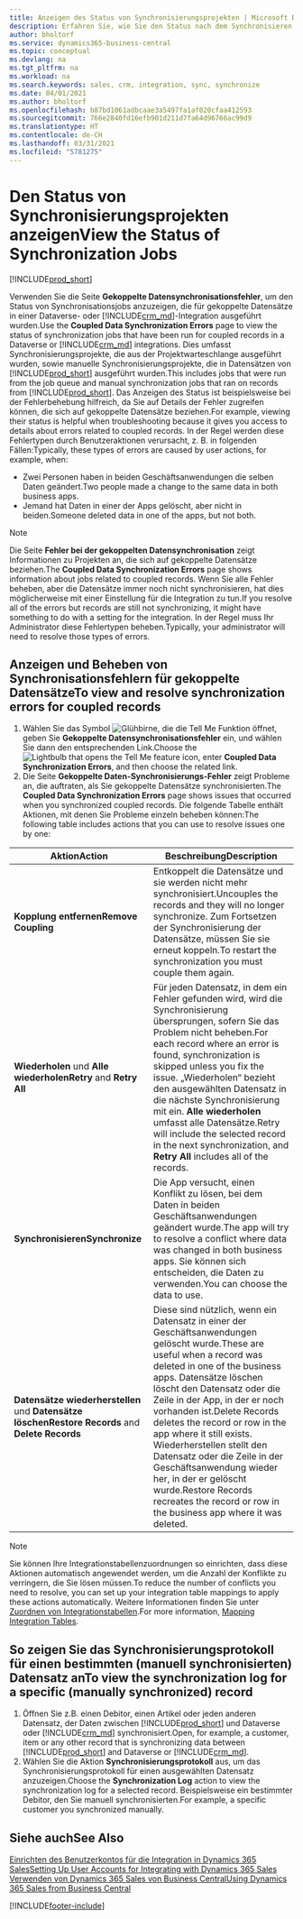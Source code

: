 ```yaml
---
title: Anzeigen des Status von Synchronisierungsprojekten | Microsoft Docs
description: Erfahren Sie, wie Sie den Status nach dem Synchronisieren gekoppelter Datensätze anzeigen.
author: bholtorf
ms.service: dynamics365-business-central
ms.topic: conceptual
ms.devlang: na
ms.tgt_pltfrm: na
ms.workload: na
ms.search.keywords: sales, crm, integration, sync, synchronize
ms.date: 04/01/2021
ms.author: bholtorf
ms.openlocfilehash: b87bd1061adbcaae3a5497fa1af020cfaa412593
ms.sourcegitcommit: 766e2840fd16efb901d211d7fa64d96766ac99d9
ms.translationtype: HT
ms.contentlocale: de-CH
ms.lasthandoff: 03/31/2021
ms.locfileid: "5781275"
---
```

# <a name="view-the-status-of-synchronization-jobs"></a><span data-ttu-id="97113-103">Den Status von Synchronisierungsprojekten anzeigen</span><span class="sxs-lookup"><span data-stu-id="97113-103">View the Status of Synchronization Jobs</span></span>
[!INCLUDE[prod_short](includes/cc_data_platform_banner.md)]

<span data-ttu-id="97113-104">Verwenden Sie die Seite **Gekoppelte Datensynchronisationsfehler**, um den Status von Synchronisationsjobs anzuzeigen, die für gekoppelte Datensätze in einer Dataverse- oder [!INCLUDE[crm_md](includes/crm_md.md)]-Integration ausgeführt wurden.</span><span class="sxs-lookup"><span data-stu-id="97113-104">Use the **Coupled Data Synchronization Errors** page to view the status of synchronization jobs that have been run for coupled records in a Dataverse or [!INCLUDE[crm_md](includes/crm_md.md)] integrations.</span></span> <span data-ttu-id="97113-105">Dies umfasst Synchronisierungsprojekte, die aus der Projektwarteschlange ausgeführt wurden, sowie manuelle Synchronisierungsprojekte, die in Datensätzen von [!INCLUDE[prod_short](includes/prod_short.md)] ausgeführt wurden.</span><span class="sxs-lookup"><span data-stu-id="97113-105">This includes jobs that were run from the job queue and manual synchronization jobs that ran on records from [!INCLUDE[prod_short](includes/prod_short.md)].</span></span> <span data-ttu-id="97113-106">Das Anzeigen des Status ist beispielsweise bei der Fehlerbehebung hilfreich, da Sie auf Details der Fehler zugreifen können, die sich auf gekoppelte Datensätze beziehen.</span><span class="sxs-lookup"><span data-stu-id="97113-106">For example, viewing their status is helpful when troubleshooting because it gives you access to details about errors related to coupled records.</span></span> <span data-ttu-id="97113-107">In der Regel werden diese Fehlertypen durch Benutzeraktionen verursacht, z. B. in folgenden Fällen:</span><span class="sxs-lookup"><span data-stu-id="97113-107">Typically, these types of errors are caused by user actions, for example, when:</span></span>  

* <span data-ttu-id="97113-108">Zwei Personen haben in beiden Geschäftsanwendungen die selben Daten geändert.</span><span class="sxs-lookup"><span data-stu-id="97113-108">Two people made a change to the same data in both business apps.</span></span>
* <span data-ttu-id="97113-109">Jemand hat Daten in einer der Apps gelöscht, aber nicht in beiden.</span><span class="sxs-lookup"><span data-stu-id="97113-109">Someone deleted data in one of the apps, but not both.</span></span>

> [!Note]
> <span data-ttu-id="97113-110">Die Seite **Fehler bei der gekoppelten Datensynchronisation** zeigt Informationen zu Projekten an, die sich auf gekoppelte Datensätze beziehen.</span><span class="sxs-lookup"><span data-stu-id="97113-110">The **Coupled Data Synchronization Errors** page shows information about jobs related to coupled records.</span></span> <span data-ttu-id="97113-111">Wenn Sie alle Fehler beheben, aber die Datensätze immer noch nicht synchronisieren, hat dies möglicherweise mit einer Einstellung für die Integration zu tun.</span><span class="sxs-lookup"><span data-stu-id="97113-111">If you resolve all of the errors but records are still not synchronizing, it might have something to do with a setting for the integration.</span></span> <span data-ttu-id="97113-112">In der Regel muss Ihr Administrator diese Fehlertypen beheben.</span><span class="sxs-lookup"><span data-stu-id="97113-112">Typically, your administrator will need to resolve those types of errors.</span></span>   

<!--

> [!VIDEO https://go.microsoft.com/fwlink/?linkid=2098171]

-->

## <a name="to-view-and-resolve-synchronization-errors-for-coupled-records"></a><span data-ttu-id="97113-113">Anzeigen und Beheben von Synchronisationsfehlern für gekoppelte Datensätze</span><span class="sxs-lookup"><span data-stu-id="97113-113">To view and resolve synchronization errors for coupled records</span></span>
1. <span data-ttu-id="97113-114">Wählen Sie das Symbol ![Glühbirne, die die Tell Me Funktion öffnet](media/ui-search/search_small.png "Tell Me-Funktion"), geben Sie **Gekoppelte Datensynchronisationsfehler** ein, und wählen Sie dann den entsprechenden Link.</span><span class="sxs-lookup"><span data-stu-id="97113-114">Choose the ![Lightbulb that opens the Tell Me feature](media/ui-search/search_small.png "Tell me what you want to do") icon, enter **Coupled Data Synchronization Errors**, and then choose the related link.</span></span>
2. <span data-ttu-id="97113-115">Die Seite **Gekoppelte Daten-Synchronisierungs-Fehler** zeigt Probleme an, die auftraten, als Sie gekoppelte Datensätze synchronisierten.</span><span class="sxs-lookup"><span data-stu-id="97113-115">The **Coupled Data Synchronization Errors** page shows issues that occurred when you synchronized coupled records.</span></span> <span data-ttu-id="97113-116">Die folgende Tabelle enthält Aktionen, mit denen Sie Probleme einzeln beheben können:</span><span class="sxs-lookup"><span data-stu-id="97113-116">The following table includes actions that you can use to resolve issues one by one:</span></span>

|<span data-ttu-id="97113-117">Aktion</span><span class="sxs-lookup"><span data-stu-id="97113-117">Action</span></span>|<span data-ttu-id="97113-118">Beschreibung</span><span class="sxs-lookup"><span data-stu-id="97113-118">Description</span></span>|
|----|----|
|<span data-ttu-id="97113-119">**Kopplung entfernen**</span><span class="sxs-lookup"><span data-stu-id="97113-119">**Remove Coupling**</span></span>|<span data-ttu-id="97113-120">Entkoppelt die Datensätze und sie werden nicht mehr synchronisiert.</span><span class="sxs-lookup"><span data-stu-id="97113-120">Uncouples the records and they will no longer synchronize.</span></span> <span data-ttu-id="97113-121">Zum Fortsetzen der Synchronisierung der Datensätze, müssen Sie sie erneut koppeln.</span><span class="sxs-lookup"><span data-stu-id="97113-121">To restart the synchronization you must couple them again.</span></span> |
|<span data-ttu-id="97113-122">**Wiederholen** und **Alle wiederholen**</span><span class="sxs-lookup"><span data-stu-id="97113-122">**Retry** and **Retry All**</span></span>|<span data-ttu-id="97113-123">Für jeden Datensatz, in dem ein Fehler gefunden wird, wird die Synchronisierung übersprungen, sofern Sie das Problem nicht beheben.</span><span class="sxs-lookup"><span data-stu-id="97113-123">For each record where an error is found, synchronization is skipped unless you fix the issue.</span></span> <span data-ttu-id="97113-124">„Wiederholen“ bezieht den ausgewählten Datensatz in die nächste Synchronisierung mit ein. **Alle wiederholen** umfasst alle Datensätze.</span><span class="sxs-lookup"><span data-stu-id="97113-124">Retry will include the selected record in the next synchronization, and **Retry All** includes all of the records.</span></span>|
|<span data-ttu-id="97113-125">**Synchronisieren**</span><span class="sxs-lookup"><span data-stu-id="97113-125">**Synchronize**</span></span>|<span data-ttu-id="97113-126">Die App versucht, einen Konflikt zu lösen, bei dem Daten in beiden Geschäftsanwendungen geändert wurde.</span><span class="sxs-lookup"><span data-stu-id="97113-126">The app will try to resolve a conflict where data was changed in both business apps.</span></span> <span data-ttu-id="97113-127">Sie können sich entscheiden, die Daten zu verwenden.</span><span class="sxs-lookup"><span data-stu-id="97113-127">You can choose the data to use.</span></span>|
|<span data-ttu-id="97113-128">**Datensätze wiederherstellen** und **Datensätze löschen**</span><span class="sxs-lookup"><span data-stu-id="97113-128">**Restore Records** and **Delete Records**</span></span>|<span data-ttu-id="97113-129">Diese sind nützlich, wenn ein Datensatz in einer der Geschäftsanwendungen gelöscht wurde.</span><span class="sxs-lookup"><span data-stu-id="97113-129">These are useful when a record was deleted in one of the business apps.</span></span> <span data-ttu-id="97113-130">Datensätze löschen löscht den Datensatz oder die Zeile in der App, in der er noch vorhanden ist.</span><span class="sxs-lookup"><span data-stu-id="97113-130">Delete Records deletes the record or row in the app where it still exists.</span></span> <span data-ttu-id="97113-131">Wiederherstellen stellt den Datensatz oder die Zeile in der Geschäftsanwendung wieder her, in der er gelöscht wurde.</span><span class="sxs-lookup"><span data-stu-id="97113-131">Restore Records recreates the record or row in the business app where it was deleted.</span></span>|

> [!NOTE]
> <span data-ttu-id="97113-132">Sie können Ihre Integrationstabellenzuordnungen so einrichten, dass diese Aktionen automatisch angewendet werden, um die Anzahl der Konflikte zu verringern, die Sie lösen müssen.</span><span class="sxs-lookup"><span data-stu-id="97113-132">To reduce the number of conflicts you need to resolve, you can set up your integration table mappings to apply these actions automatically.</span></span> <span data-ttu-id="97113-133">Weitere Informationen finden Sie unter [Zuordnen von Integrationstabellen](admin-how-to-modify-table-mappings-for-synchronization.md#mapping-integration-tables).</span><span class="sxs-lookup"><span data-stu-id="97113-133">For more information, [Mapping Integration Tables](admin-how-to-modify-table-mappings-for-synchronization.md#mapping-integration-tables).</span></span>

## <a name="to-view-the-synchronization-log-for-a-specific-manually-synchronized-record"></a><span data-ttu-id="97113-134">So zeigen Sie das Synchronisierungsprotokoll für einen bestimmten (manuell synchronisierten) Datensatz an</span><span class="sxs-lookup"><span data-stu-id="97113-134">To view the synchronization log for a specific (manually synchronized) record</span></span>
1. <span data-ttu-id="97113-135">Öffnen Sie z.B. einen Debitor, einen Artikel oder jeden anderen Datensatz, der Daten zwischen [!INCLUDE[prod_short](includes/prod_short.md)] und Dataverse oder [!INCLUDE[crm_md](includes/crm_md.md)] synchronisiert.</span><span class="sxs-lookup"><span data-stu-id="97113-135">Open, for example, a customer, item or any other record that is synchronizing data between [!INCLUDE[prod_short](includes/prod_short.md)] and Dataverse or [!INCLUDE[crm_md](includes/crm_md.md)].</span></span>
2. <span data-ttu-id="97113-136">Wählen Sie die Aktion **Synchronisierungsprotokoll** aus, um das Synchronisierungsprotokoll für einen ausgewählten Datensatz anzuzeigen.</span><span class="sxs-lookup"><span data-stu-id="97113-136">Choose the **Synchronization Log** action to view the synchronization log for a selected record.</span></span> <span data-ttu-id="97113-137">Beispielsweise ein bestimmter Debitor, den Sie manuell synchronisierten.</span><span class="sxs-lookup"><span data-stu-id="97113-137">For example, a specific customer you synchronized manually.</span></span>

## <a name="see-also"></a><span data-ttu-id="97113-138">Siehe auch</span><span class="sxs-lookup"><span data-stu-id="97113-138">See Also</span></span>  
[<span data-ttu-id="97113-139">Einrichten des Benutzerkontos für die Integration in Dynamics 365 Sales</span><span class="sxs-lookup"><span data-stu-id="97113-139">Setting Up User Accounts for Integrating with Dynamics 365 Sales</span></span>](admin-setting-up-integration-with-dynamics-sales.md)  
[<span data-ttu-id="97113-140">Verwenden von Dynamics 365 Sales von Business Central</span><span class="sxs-lookup"><span data-stu-id="97113-140">Using Dynamics 365 Sales from Business Central</span></span>](marketing-integrate-dynamicscrm.md)


[!INCLUDE[footer-include](includes/footer-banner.md)]